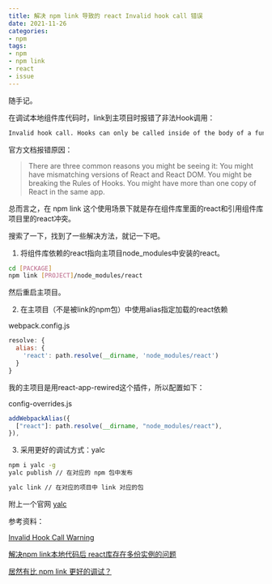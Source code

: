 ```yaml
---
title: 解决 npm link 导致的 react Invalid hook call 错误
date: 2021-11-26
categories:
- npm
tags:
- npm
- npm link
- react
- issue
---
```


随手记。

在调试本地组件库代码时，link到主项目时报错了非法Hook调用：

```bash
Invalid hook call. Hooks can only be called inside of the body of a function component.
```

官方文档报错原因：

>There are three common reasons you might be seeing it:
>You might have mismatching versions of React and React DOM.
>You might be breaking the Rules of Hooks.
>You might have more than one copy of React in the same app.

总而言之，在 npm link 这个使用场景下就是存在组件库里面的react和引用组件库项目里的react冲突。

搜索了一下，找到了一些解决方法，就记一下吧。

1. 将组件库依赖的react指向主项目node_modules中安装的react。

  ```bash
  cd [PACKAGE]
  npm link [PROJECT]/node_modules/react
  ```

  然后重启主项目。


2. 在主项目（不是被link的npm包）中使用alias指定加载的react依赖

  webpack.config.js
  ```js
  resolve: {
    alias: {
      'react': path.resolve(__dirname, 'node_modules/react')
    }
  }
  ```

  我的主项目是用react-app-rewired这个插件，所以配置如下：

  config-overrides.js
  ```js
  addWebpackAlias({
    ["react"]: path.resolve(__dirname, "node_modules/react"),
  }),
  ```


3. 采用更好的调试方式：yalc

  ```bash
  npm i yalc -g
  yalc publish // 在对应的 npm 包中发布

  yalc link // 在对应的项目中 link 对应的包
  ```

  附上一个官网 [yalc](https://github.com/wclr/yalc)



参考资料：

[Invalid Hook Call Warning](https://reactjs.org/warnings/invalid-hook-call-warning.html)

[解决npm link本地代码后 react库存在多份实例的问题](https://juejin.cn/post/6922687641485836301)

[居然有比 npm link 更好的调试？](https://jishuin.proginn.com/p/763bfbd5b451)